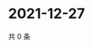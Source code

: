 # 2021-12-27

共 0 条

<!-- BEGIN WEIBO -->
<!-- 最后更新时间 Mon Dec 27 2021 01:21:43 GMT+0800 (China Standard Time) -->

<!-- END WEIBO -->
